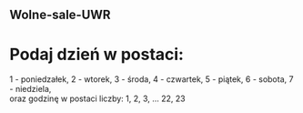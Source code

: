 ## Wolne-sale-UWR

# Podaj dzień w postaci:
1 - poniedzałek,
2 - wtorek,
3 - środa,
4 - czwartek,
5 - piątek,
6 - sobota,
7 - niedziela,
<br>
oraz godzinę w postaci liczby: 1, 2, 3, ... 22, 23
